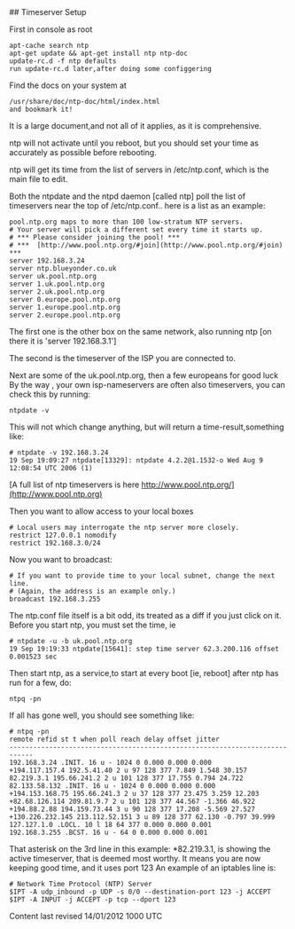 <div id="main-page"></div>
<div class="divider" id="ntp-server"></div>
## Timeserver Setup

First in console as root

~~~  
apt-cache search ntp  
apt-get update && apt-get install ntp ntp-doc  
update-rc.d -f ntp defaults  
run update-rc.d later,after doing some configgering  
~~~

Find the docs on your system at

~~~  
/usr/share/doc/ntp-doc/html/index.html  
and bookmark it!  
~~~

It is a large document,and not all of it applies, as it is comprehensive.

ntp will not activate until you reboot, but you should set your time as accurately as possible before rebooting.

ntp will get its time from the list of servers in /etc/ntp.conf, which is the main file to edit.

Both the ntpdate and the ntpd daemon [called ntp] poll the list of timeservers near the top of /etc/ntp.conf.. here is a list as an example:

~~~  
pool.ntp.org maps to more than 100 low-stratum NTP servers.  
# Your server will pick a different set every time it starts up.  
# *** Please consider joining the pool! ***  
# ***  [http://www.pool.ntp.org/#join](http://www.pool.ntp.org/#join)  ***  
server 192.168.3.24  
server ntp.blueyonder.co.uk  
server uk.pool.ntp.org  
server 1.uk.pool.ntp.org  
server 2.uk.pool.ntp.org  
server 0.europe.pool.ntp.org  
server 1.europe.pool.ntp.org  
server 2.europe.pool.ntp.org  
~~~

The first one is the other box on the same network, also running ntp [on there it is 'server 192.168.3.1']

The second is the timeserver of the ISP you are connected to.

Next are some of the uk.pool.ntp.org, then a few europeans for good luck By the way , your own isp-nameservers are often also timeservers, you can check this by running:

~~~  
ntpdate -v  
~~~

This will not which change anything, but will return a time-result,something like:

~~~  
# ntpdate -v 192.168.3.24  
19 Sep 19:09:27 ntpdate[13329]: ntpdate 4.2.2@1.1532-o Wed Aug 9 12:08:54 UTC 2006 (1)  
~~~

 [A full list of ntp timeservers is here http://www.pool.ntp.org/](http://www.pool.ntp.org) 

Then you want to allow access to your local boxes

~~~  
# Local users may interrogate the ntp server more closely.  
restrict 127.0.0.1 nomodify  
restrict 192.168.3.0/24  
~~~

Now you want to broadcast:

~~~  
# If you want to provide time to your local subnet, change the next line.  
# (Again, the address is an example only.)  
broadcast 192.168.3.255  
~~~

The ntp.conf file itself is a bit odd, its treated as a diff if you just click on it. Before you start ntp, you must set the time, ie

~~~  
# ntpdate -u -b uk.pool.ntp.org  
19 Sep 19:19:33 ntpdate[15641]: step time server 62.3.200.116 offset 0.001523 sec  
~~~

Then start ntp, as a service,to start at every boot [ie, reboot] after ntp has run for a few, do:

~~~  
ntpq -pn  
~~~

If all has gone well, you should see something like:

~~~  
# ntpq -pn  
remote refid st t when poll reach delay offset jitter  
----------------------------------------------------------------------------  
192.168.3.24 .INIT. 16 u - 1024 0 0.000 0.000 0.000  
+194.117.157.4 192.5.41.40 2 u 97 128 377 7.849 1.548 30.157  
82.219.3.1 195.66.241.2 2 u 101 128 377 17.755 0.794 24.722  
82.133.58.132 .INIT. 16 u - 1024 0 0.000 0.000 0.000  
+194.153.168.75 195.66.241.3 2 u 37 128 377 23.475 3.259 12.203  
+82.68.126.114 209.81.9.7 2 u 101 128 377 44.567 -1.366 46.922  
+194.88.2.88 194.159.73.44 3 u 90 128 377 17.208 -5.569 27.527  
+130.226.232.145 213.112.52.151 3 u 89 128 377 62.130 -0.797 39.999  
127.127.1.0 .LOCL. 10 l 18 64 377 0.000 0.000 0.001  
192.168.3.255 .BCST. 16 u - 64 0 0.000 0.000 0.001  
~~~

That asterisk on the 3rd line in this example: *82.219.3.1, is showing the active timeserver, that is deemed most worthy. It means you are now keeping good time, and it uses port 123 An example of an iptables line is:

~~~  
# Network Time Protocol (NTP) Server  
$IPT -A udp_inbound -p UDP -s 0/0 --destination-port 123 -j ACCEPT  
$IPT -A INPUT -j ACCEPT -p tcp --dport 123  
~~~

<div id="rev">Content last revised 14/01/2012 1000 UTC</div>
